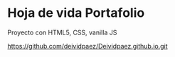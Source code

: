 # Hoja de vida Portafolio
Proyecto con HTML5, CSS, vanilla JS


https://github.com/deividpaez/Deividpaez.github.io.git
